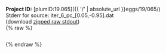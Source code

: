 **Project ID:** [plumID:19.065]({{ '/' | absolute_url }}eggs/19/065/)  
Stderr for source:  iter_6_pc_[0.05,-0.95].dat   
(download [zipped raw stdout](iter_6_pc_[0.05,-0.95].dat.plumed_master.stdout.txt.zip))  
{% raw %}
<pre>
</pre>
{% endraw %}
